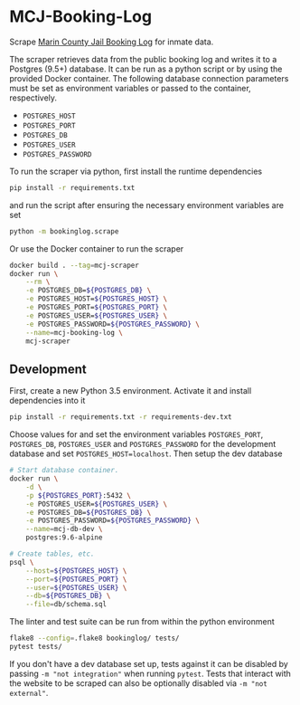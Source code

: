 # MCJ-Booking-Log

Scrape [Marin County Jail Booking Log](http://apps.marincounty.org/BookingLog)
for inmate data.

The scraper retrieves data from the public booking log and writes it to a
Postgres (9.5+) database. It can be run as a python script or by using the
provided Docker container. The following database connection parameters must be
set as environment variables or passed to the container, respectively.

* `POSTGRES_HOST`
* `POSTGRES_PORT`
* `POSTGRES_DB`
* `POSTGRES_USER`
* `POSTGRES_PASSWORD`

To run the scraper via python, first install the runtime dependencies

```bash
pip install -r requirements.txt
```

and run the script after ensuring the necessary environment variables are set

```bash
python -m bookinglog.scrape
```

Or use the Docker container to run the scraper

```bash
docker build . --tag=mcj-scraper
docker run \
    --rm \
    -e POSTGRES_DB=${POSTGRES_DB} \
    -e POSTGRES_HOST=${POSTGRES_HOST} \
    -e POSTGRES_PORT=${POSTGRES_PORT} \
    -e POSTGRES_USER=${POSTGRES_USER} \
    -e POSTGRES_PASSWORD=${POSTGRES_PASSWORD} \
    --name=mcj-booking-log \
    mcj-scraper
```


## Development

First, create a new Python 3.5 environment. Activate it and install dependencies
into it

```bash
pip install -r requirements.txt -r requirements-dev.txt
```

Choose values for and set the environment variables `POSTGRES_PORT`,
`POSTGRES_DB`, `POSTGRES_USER` and `POSTGRES_PASSWORD` for the development
database and set `POSTGRES_HOST=localhost`. Then setup the dev database

```bash
# Start database container.
docker run \
    -d \
    -p ${POSTGRES_PORT}:5432 \
    -e POSTGRES_USER=${POSTGRES_USER} \
    -e POSTGRES_DB=${POSTGRES_DB} \
    -e POSTGRES_PASSWORD=${POSTGRES_PASSWORD} \
    --name=mcj-db-dev \
    postgres:9.6-alpine

# Create tables, etc.
psql \
    --host=${POSTGRES_HOST} \
    --port=${POSTGRES_PORT} \
    --user=${POSTGRES_USER} \
    --db=${POSTGRES_DB} \
    --file=db/schema.sql
```

The linter and test suite can be run from within the python environment

```bash
flake8 --config=.flake8 bookinglog/ tests/
pytest tests/
```

If you don't have a dev database set up, tests against it can be disabled by
passing `-m "not integration"` when running `pytest`. Tests that interact with
the website to be scraped can also be optionally disabled via `-m "not
external"`.
